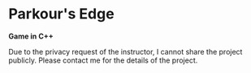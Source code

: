 # Parkour's Edge
**Game in C++**

Due to the privacy request of the instructor, I cannot share the project publicly. Please contact me for the details of the project.
